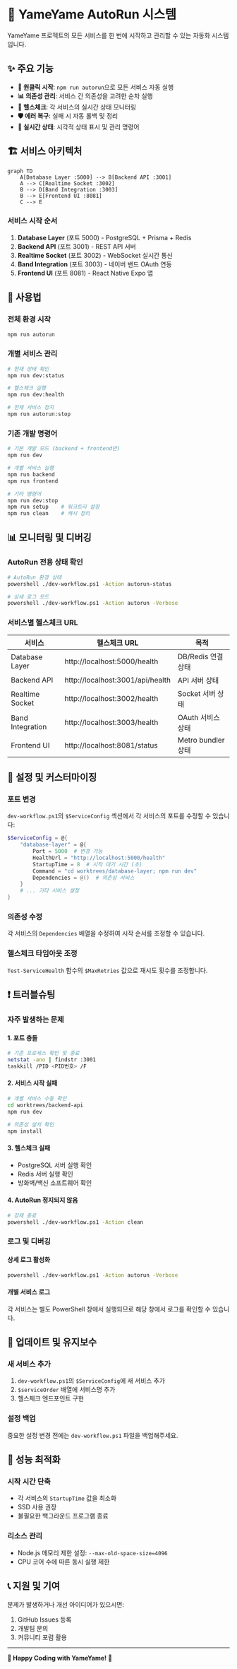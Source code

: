 # 🚀 YameYame AutoRun 시스템

YameYame 프로젝트의 모든 서비스를 한 번에 시작하고 관리할 수 있는 자동화 시스템입니다.

## ✨ 주요 기능

- **🎯 원클릭 시작**: `npm run autorun`으로 모든 서비스 자동 실행
- **📊 의존성 관리**: 서비스 간 의존성을 고려한 순차 실행
- **🏥 헬스체크**: 각 서비스의 실시간 상태 모니터링
- **🛡️ 에러 복구**: 실패 시 자동 롤백 및 정리
- **📱 실시간 상태**: 시각적 상태 표시 및 관리 명령어

## 🏗️ 서비스 아키텍처

```mermaid
graph TD
    A[Database Layer :5000] --> B[Backend API :3001]
    A --> C[Realtime Socket :3002]
    B --> D[Band Integration :3003]
    B --> E[Frontend UI :8081]
    C --> E
```

### 서비스 시작 순서

1. **Database Layer** (포트 5000) - PostgreSQL + Prisma + Redis
2. **Backend API** (포트 3001) - REST API 서버
3. **Realtime Socket** (포트 3002) - WebSocket 실시간 통신
4. **Band Integration** (포트 3003) - 네이버 밴드 OAuth 연동
5. **Frontend UI** (포트 8081) - React Native Expo 앱

## 🚀 사용법

### 전체 환경 시작
```bash
npm run autorun
```

### 개별 서비스 관리
```bash
# 현재 상태 확인
npm run dev:status

# 헬스체크 실행
npm run dev:health

# 전체 서비스 정지
npm run autorun:stop
```

### 기존 개발 명령어
```bash
# 기본 개발 모드 (backend + frontend만)
npm run dev

# 개별 서비스 실행
npm run backend
npm run frontend

# 기타 명령어
npm run dev:stop
npm run setup    # 워크트리 설정
npm run clean    # 캐시 정리
```

## 📊 모니터링 및 디버깅

### AutoRun 전용 상태 확인
```bash
# AutoRun 환경 상태
powershell ./dev-workflow.ps1 -Action autorun-status

# 상세 로그 모드
powershell ./dev-workflow.ps1 -Action autorun -Verbose
```

### 서비스별 헬스체크 URL

| 서비스 | 헬스체크 URL | 목적 |
|--------|-------------|------|
| Database Layer | http://localhost:5000/health | DB/Redis 연결 상태 |
| Backend API | http://localhost:3001/api/health | API 서버 상태 |
| Realtime Socket | http://localhost:3002/health | Socket 서버 상태 |
| Band Integration | http://localhost:3003/health | OAuth 서비스 상태 |
| Frontend UI | http://localhost:8081/status | Metro bundler 상태 |

## 🔧 설정 및 커스터마이징

### 포트 변경
`dev-workflow.ps1`의 `$ServiceConfig` 섹션에서 각 서비스의 포트를 수정할 수 있습니다:

```powershell
$ServiceConfig = @{
    "database-layer" = @{
        Port = 5000  # 변경 가능
        HealthUrl = "http://localhost:5000/health"
        StartupTime = 8  # 시작 대기 시간 (초)
        Command = "cd worktrees/database-layer; npm run dev"
        Dependencies = @()  # 의존성 서비스
    }
    # ... 기타 서비스 설정
}
```

### 의존성 수정
각 서비스의 `Dependencies` 배열을 수정하여 시작 순서를 조정할 수 있습니다.

### 헬스체크 타임아웃 조정
`Test-ServiceHealth` 함수의 `$MaxRetries` 값으로 재시도 횟수를 조정합니다.

## ❗ 트러블슈팅

### 자주 발생하는 문제

#### 1. 포트 충돌
```bash
# 기존 프로세스 확인 및 종료
netstat -ano | findstr :3001
taskkill /PID <PID번호> /F
```

#### 2. 서비스 시작 실패
```bash
# 개별 서비스 수동 확인
cd worktrees/backend-api
npm run dev

# 의존성 설치 확인
npm install
```

#### 3. 헬스체크 실패
- PostgreSQL 서버 실행 확인
- Redis 서버 실행 확인
- 방화벽/백신 소프트웨어 확인

#### 4. AutoRun 정지되지 않음
```bash
# 강제 종료
powershell ./dev-workflow.ps1 -Action clean
```

### 로그 및 디버깅

#### 상세 로그 활성화
```bash
powershell ./dev-workflow.ps1 -Action autorun -Verbose
```

#### 개별 서비스 로그
각 서비스는 별도 PowerShell 창에서 실행되므로 해당 창에서 로그를 확인할 수 있습니다.

## 🔄 업데이트 및 유지보수

### 새 서비스 추가
1. `dev-workflow.ps1`의 `$ServiceConfig`에 새 서비스 추가
2. `$serviceOrder` 배열에 서비스명 추가
3. 헬스체크 엔드포인트 구현

### 설정 백업
중요한 설정 변경 전에는 `dev-workflow.ps1` 파일을 백업해주세요.

## 🎯 성능 최적화

### 시작 시간 단축
- 각 서비스의 `StartupTime` 값을 최소화
- SSD 사용 권장
- 불필요한 백그라운드 프로그램 종료

### 리소스 관리
- Node.js 메모리 제한 설정: `--max-old-space-size=4096`
- CPU 코어 수에 따른 동시 실행 제한

## 📞 지원 및 기여

문제가 발생하거나 개선 아이디어가 있으시면:
1. GitHub Issues 등록
2. 개발팀 문의
3. 커뮤니티 포럼 활용

---

**🏸 Happy Coding with YameYame! 🏸**
